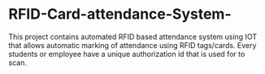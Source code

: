 # RFID-Card-attendance-System-
This project contains automated RFID based attendance system using IOT that allows automatic marking of attendance using RFID tags/cards. Every students or employee have a unique authorization id that is used for to scan.
